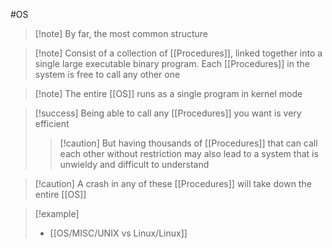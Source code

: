 #OS 
>[!note] By far, the most common structure

>[!note] Consist of a collection of [[Procedures]], linked together into a single large executable binary program. Each [[Procedures]] in the system is free to call any other one

>[!note] The entire [[OS]] runs as a single program in kernel mode

>[!success] Being able to call any [[Procedures]] you want is very efficient
>>[!caution] But having thousands of [[Procedures]] that can call each other without restriction may also lead to a system that is unwieldy and difficult to understand


>[!caution] A crash in any of these [[Procedures]] will take down the entire [[OS]]

>[!example]
>- [[OS/MISC/UNIX vs Linux/Linux]]